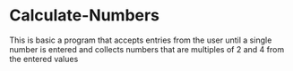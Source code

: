 # Calculate-Numbers
This is basic a program that accepts entries from the user until a single number is entered and collects numbers that are multiples of 2 and 4 from the entered values
